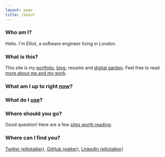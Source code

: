 ```yaml
---
layout: page
title: /about
---
```


<!-- ### Work

2022 - Present: Software Engineer @ JP Morgan. Working in Payment Technology organisation with Java, Go and AWS.

2018 - 2022: Software Engineer @ JP Morgan. Working in Engineering & Architecture organisation with SRE tools.


### Volunteering 
2020: Worked with a team from JP Morgan on Speak Out Scotland's website redesign.

2017: Tech lead at TedX Aberystwyth working on AV production. 

### Skills

I have professional experience with Java, JavaScript, Python and Go. I've shipped React and Spring based projects. On the site reliability engineering side I've worked with Apache Kafka, Grafana, Docker, InfluxDB, Cassandra, Zookeeper amonst other cloud native tools.  

### Contact 

You can find my code on [GitHub](https://github.com/ealker) and reach out to me on [LinkedIn](https://www.linkedin.com/in/elliot-alker). -->

### Who am I? 

Hello. I'm Elliot, a software engineer living in London. 

### What is this?

This site is my [portfolio](/projects), [blog](/blog), resume and [digital garden](https://maggieappleton.com/garden-history). Feel free to read [more about me and my work](/about).

### What am I up to right [now](/now)?

### What do I [use](/uses)?

### Where should you go?

Good question! Here are a few [sites worth reading](/links).

### Where can I find you?

[Twitter (elliotalker)](),
[GitHub (ealker)](),
[LinkedIn (elliotalker)]()